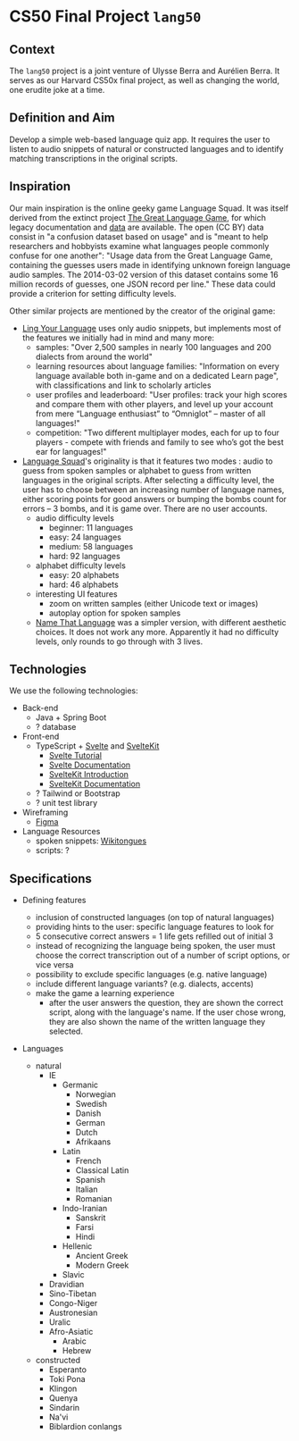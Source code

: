 # CS50 Final Project `lang50`

## Context

The `lang50` project is a joint venture of Ulysse Berra and Aurélien Berra. It serves as our Harvard CS50x final project, as well as changing the world, one erudite joke at a time.

## Definition and Aim

Develop a simple web-based language quiz app. It requires the user to listen to audio snippets of natural or constructed languages and to identify matching transcriptions in the original scripts.

## Inspiration

Our main inspiration is the online geeky game Language Squad. It was itself derived from the extinct project [The Great Language Game](https://greatlanguagegame.com/), for which legacy documentation and [data](https://lars.yencken.org/datasets/great-language-game/) are available. The open (CC BY) data consist in "a confusion dataset based on usage" and is "meant to help researchers and hobbyists examine what languages people commonly confuse for one another": "Usage data from the Great Language Game, containing the guesses users made in identifying unknown foreign language audio samples. The 2014-03-02 version of this dataset contains some 16 million records of guesses, one JSON record per line." These data could provide a criterion for setting difficulty levels.

Other similar projects are mentioned by the creator of the original game:

-   [Ling Your Language](https://lingyourlanguage.com/) uses only audio snippets, but implements most of the features we initially had in mind and many more:
    -   samples: "Over 2,500 samples in nearly 100 languages and 200 dialects from around the world"
    -   learning resources about language families: "Information on every language available both in-game and on a dedicated Learn page", with classifications and link to scholarly articles
    -   user profiles and leaderboard: "User profiles: track your high scores and compare them with other players, and level up your account from mere “Language enthusiast” to “Omniglot” – master of all languages!"
    -   competition: "Two different multiplayer modes, each for up to four players - compete with friends and family to see who’s got the best ear for languages!"
-   [Language Squad](https://www.languagesquad.com/)'s originality is that it features two modes : audio to guess from spoken samples or alphabet to guess from written languages in the original scripts. After selecting a difficulty level, the user has to choose between an increasing number of language names, either scoring points for good answers or bumping the bombs count for errors – 3 bombs, and it is game over. There are no user accounts.
    -   audio difficulty levels
        -   beginner: 11 languages
        -   easy: 24 languages
        -   medium: 58 languages
        -   hard: 92 languages
    -   alphabet difficulty levels
        -   easy: 20 alphabets
        -   hard: 46 alphabets
    -   interesting UI features
        -   zoom on written samples (either Unicode text or images)
        -   autoplay option for spoken samples
    -   [Name That Language](https://namethatlanguage.org/) was a simpler version, with different aesthetic choices. It does not work any more. Apparently it had no difficulty levels, only rounds to go through with 3 lives.

## Technologies

We use the following technologies:

-   Back-end
    -   Java + Spring Boot
    -   ? database
-   Front-end
    -   TypeScript + [Svelte](https://svelte.dev/) and [SvelteKit](https://kit.svelte.dev/)
        -   [Svelte Tutorial](https://svelte.dev/tutorial/)
        -   [Svelte Documentation](https://svelte.dev/docs)
        -   [SvelteKit Introduction](https://learn.svelte.dev/tutorial/introducing-sveltekit)
        -   [SvelteKit Documentation](https://kit.svelte.dev/docs/introduction)
    -   ? Tailwind or Bootstrap
    -   ? unit test library
-   Wireframing
    -   [Figma](https://www.figma.com/)
-   Language Resources
    -   spoken snippets: [Wikitongues](https://wikitongues.org/)
    -   scripts: ?

## Specifications

- Defining features
    - inclusion of constructed languages (on top of natural languages)
    - providing hints to the user: specific language features to look for
    - 5 consecutive correct answers = 1 life gets refilled out of initial 3
    - instead of recognizing the language being spoken, the user must choose the correct transcription out of a number of script options, or vice versa
    - possibility to exclude specific languages (e.g. native language)
    - include different language variants? (e.g. dialects, accents)
    - make the game a learning experience
        - after the user answers the question, they are shown the correct script, along with the language's name. If the user chose wrong, they are also shown the name of the written language they selected.

- Languages
    - natural
        - IE
            - Germanic
                - Norwegian
                - Swedish
                - Danish
                - German
                - Dutch
                - Afrikaans
            - Latin
                - French
                - Classical Latin
                - Spanish
                - Italian
                - Romanian
            - Indo-Iranian
                - Sanskrit
                - Farsi
                - Hindi
            - Hellenic
                - Ancient Greek
                - Modern Greek
            - Slavic
        - Dravidian
        - Sino-Tibetan
        - Congo-Niger
        - Austronesian
        - Uralic
        - Afro-Asiatic
            - Arabic
            - Hebrew
    - constructed
        - Esperanto
        - Toki Pona
        - Klingon
        - Quenya
        - Sindarin
        - Na'vi
        - Biblardion conlangs
